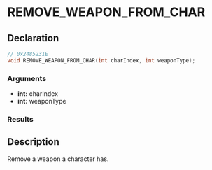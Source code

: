 # REMOVE_WEAPON_FROM_CHAR

## Declaration
```cpp
// 0x2485231E
void REMOVE_WEAPON_FROM_CHAR(int charIndex, int weaponType);
```

### Arguments
- **int:** charIndex
- **int:** weaponType

### Results

## Description
Remove a weapon a character has.